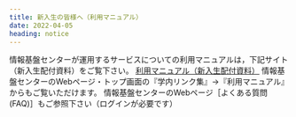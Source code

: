 ```yaml
---
title: 新入生の皆様へ（利用マニュアル）
date: 2022-04-05
heading: notice
---
```


情報基盤センターが運用するサービスについての利用マニュアルは，下記サイト（新入生配付資料）をご覧下さい。
[利用マニュアル（新入生配付資料）](https://narutouacjp-my.sharepoint.com/:f:/g/personal/itc_naruto-u_ac_jp/EobOebQZQrZPifqnmF1y-fcBtyko7mM6oC1aSL1-eE6nAw?e=Eia02h)
情報基盤センターのWebページ・トップ画面の『学内リンク集』→『利用マニュアル』からもご覧いただけます。
情報基盤センターのWebページ［よくある質問(FAQ)］もご参照下さい（ログインが必要です）
